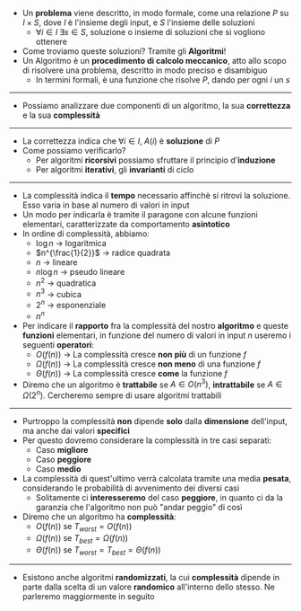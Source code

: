 * Un __problema__ viene descritto, in modo formale, come una relazione $P$ su $I \times S$, dove $I$ è l'insieme degli input, e $S$ l'insieme delle soluzioni
	* $\forall i \in I \; \exists s \in S$, soluzione o insieme di soluzioni che si vogliono ottenere
* Come troviamo queste soluzioni? Tramite gli __Algoritmi__!
* Un Algoritmo è un __procedimento di calcolo meccanico__, atto allo scopo di risolvere una problema, descritto in modo preciso e disambiguo
	* In termini formali, è una funzione che risolve $P$, dando per ogni $i$ un $s$ 
---
* Possiamo analizzare due componenti di un algoritmo, la sua __correttezza__ e la sua __complessità__
---
* La correttezza indica che $\forall i \in I, \; A(i)$ è __soluzione__ di $P$
* Come possiamo verificarlo?
	* Per algoritmi __ricorsivi__ possiamo sfruttare il principio d'__induzione__
	* Per algoritmi __iterativi__, gli __invarianti__ di ciclo
---
* La complessità indica il __tempo__ necessario affinchè si ritrovi la soluzione. Esso varia in base al numero di valori in input
* Un modo per indicarla è tramite il paragone con alcune funzioni elementari, caratterizzate da comportamento __asintotico__
* In ordine di complessità, abbiamo:
	* $\log n$    -> logaritmica
	* $n^{\frac{1}{2}}$       -> radice quadrata
	* $n$         -> lineare
	* $n \log n$ -> pseudo lineare
	* $n^2$        -> quadratica
	* $n^3$        -> cubica
	* $2^{n}$        -> esponenziale
	* $n^{n}$        
* Per indicare il __rapporto__ fra la complessità del nostro __algoritmo__ e queste __funzioni__ elementari, in funzione del numero di valori in input $n$ useremo i seguenti __operatori__:
	* $O(f(n))$ -> La complessità cresce __non più__ di un funzione $f$
	* $\Omega(f(n))$ -> La complessità cresce __non meno__ di una funzione $f$
	* $\Theta(f(n))$ -> La complessità cresce __come__ la funzione $f$
* Diremo che un algoritmo è __trattabile__ se $A \in O(n^3)$, __intrattabile__ se $A \in \Omega(2^n)$. Cercheremo sempre di usare algoritmi trattabili
---
* Purtroppo la complessità __non__ dipende __solo__ dalla __dimensione__ dell'input, ma anche dai valori __specifici__
* Per questo dovremo considerare la complessità in tre casi separati: 
	* Caso __migliore__
	* Caso __peggiore__
	* Caso __medio__
* La complessità di quest'ultimo verrà calcolata tramite una media __pesata__, considerando le probabilità di avvenimento dei diversi casi
	* Solitamente ci __interesseremo__ del caso __peggiore__, in quanto ci da la garanzia che l'algoritmo non può "andar peggio" di così
* Diremo che un algoritmo ha __complessità__:
	* $O(f(n))$ se $T_{worst} = O(f(n))$
	* $\Omega(f(n))$ se $T_{best} =\Omega(f(n))$
	* $\Theta(f(n))$ se $T_{worst} = T_{best} =\Theta(f(n))$
---
* Esistono anche algoritmi __randomizzati__, la cui __complessità__ dipende in parte dalla scelta di un valore __randomico__ all'interno dello stesso. Ne parleremo maggiormente in seguito
